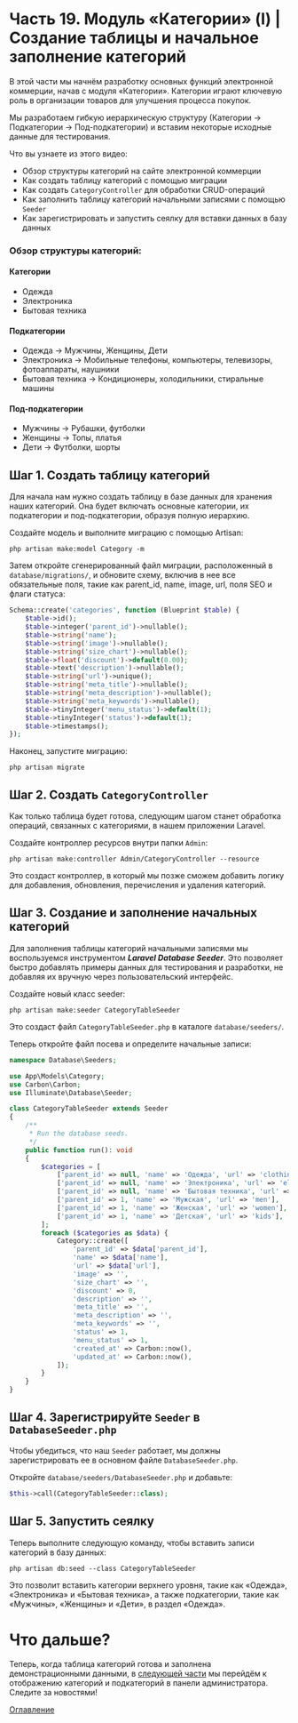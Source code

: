 # Часть 19. Модуль «Категории» (I) | Создание таблицы и начальное заполнение категорий
В этой части мы начнём разработку основных функций электронной коммерции, начав с модуля «Категории». Категории играют ключевую роль в организации товаров для улучшения процесса покупок.

Мы разработаем гибкую иерархическую структуру (Категории → Подкатегории → Под-подкатегории) и вставим некоторые исходные данные для тестирования.

Что вы узнаете из этого видео:
- Обзор структуры категорий на сайте электронной коммерции
- Как создать таблицу категорий с помощью миграции
- Как создать ```CategoryController``` для обработки CRUD-операций
- Как заполнить таблицу категорий начальными записями с помощью ```Seeder```
- Как зарегистрировать и запустить сеялку для вставки данных в базу данных
### Обзор структуры категорий:
#### Категории
- Одежда
- Электроника
- Бытовая техника
#### Подкатегории
- Одежда → Мужчины, Женщины, Дети
- Электроника → Мобильные телефоны, компьютеры, телевизоры, фотоаппараты, наушники
- Бытовая техника → Кондиционеры, холодильники, стиральные машины
#### Под-подкатегории
- Мужчины → Рубашки, футболки
- Женщины → Топы, платья
- Дети → Футболки, шорты
## Шаг 1. Создать таблицу категорий
Для начала нам нужно создать таблицу в базе данных для хранения наших категорий. Она будет включать основные категории, их подкатегории и под-подкатегории, образуя полную иерархию.

Создайте модель и выполните миграцию с помощью Artisan:
```
php artisan make:model Category -m
```
Затем откройте сгенерированный файл миграции, расположенный в ```database/migrations/```, и обновите схему, включив в нее все обязательные поля, такие как parent_id, name, image, url, поля SEO и флаги статуса:
```php
Schema::create('categories', function (Blueprint $table) {
    $table->id();
    $table->integer('parent_id')->nullable();
    $table->string('name');
    $table->string('image')->nullable();
    $table->string('size_chart')->nullable();
    $table->float('discount')->default(0.00);
    $table->text('description')->nullable();
    $table->string('url')->unique();
    $table->string('meta_title')->nullable();
    $table->string('meta_description')->nullable();
    $table->string('meta_keywords')->nullable();
    $table->tinyInteger('menu_status')->default(1);
    $table->tinyInteger('status')->default(1);
    $table->timestamps();
});
```
Наконец, запустите миграцию:
```
php artisan migrate
```
## Шаг 2. Создать ```CategoryController```
Как только таблица будет готова, следующим шагом станет обработка операций, связанных с категориями, в нашем приложении Laravel.

Создайте контроллер ресурсов внутри папки ```Admin```:
```
php artisan make:controller Admin/CategoryController --resource
```
Это создаст контроллер, в который мы позже сможем добавить логику для добавления, обновления, перечисления и удаления категорий.
## Шаг 3. Создание и заполнение начальных категорий
Для заполнения таблицы категорий начальными записями мы воспользуемся инструментом ***Laravel Database Seeder***. Это позволяет быстро добавлять примеры данных для тестирования и разработки, не добавляя их вручную через пользовательский интерфейс.

Создайте новый класс seeder:
```
php artisan make:seeder CategoryTableSeeder
```
Это создаст файл ```CategoryTableSeeder.php``` в каталоге ```database/seeders/```.

Теперь откройте файл посева и определите начальные записи:
```php
namespace Database\Seeders;

use App\Models\Category;
use Carbon\Carbon;
use Illuminate\Database\Seeder;

class CategoryTableSeeder extends Seeder
{
    /**
     * Run the database seeds.
     */
    public function run(): void
    {
        $categories = [
            ['parent_id' => null, 'name' => 'Одежда', 'url' => 'clothing'],
            ['parent_id' => null, 'name' => 'Электроника', 'url' => 'electronics'],
            ['parent_id' => null, 'name' => 'Бытовая техника', 'url' => 'appliances'],
            ['parent_id' => 1, 'name' => 'Мужская', 'url' => 'men'],
            ['parent_id' => 1, 'name' => 'Женская', 'url' => 'women'],
            ['parent_id' => 1, 'name' => 'Детская', 'url' => 'kids'],
        ];
        foreach ($categories as $data) {
            Category::create([
                'parent_id' => $data['parent_id'],
                'name' => $data['name'],
                'url' => $data['url'],
                'image' => '',
                'size_chart' => '',
                'discount' => 0,
                'description' => '',
                'meta_title' => '',
                'meta_description' => '',
                'meta_keywords' => '',
                'status' => 1,
                'menu_status' => 1,
                'created_at' => Carbon::now(),
                'updated_at' => Carbon::now(),
            ]);
        }
    }
}
```
## Шаг 4. Зарегистрируйте ```Seeder``` в ```DatabaseSeeder.php```
Чтобы убедиться, что наш ```Seeder``` работает, мы должны зарегистрировать ее в основном файле ```DatabaseSeeder.php```.

Откройте ```database/seeders/DatabaseSeeder.php``` и добавьте:
```php
$this->call(CategoryTableSeeder::class);
```
## Шаг 5. Запустить сеялку

Теперь выполните следующую команду, чтобы вставить записи категорий в базу данных:
```
php artisan db:seed --class CategoryTableSeeder
```
Это позволит вставить категории верхнего уровня, такие как «Одежда», «Электроника» и «Бытовая техника», а также подкатегории, такие как «Мужчины», «Женщины» и «Дети», в раздел «Одежда».
# Что дальше?
Теперь, когда таблица категорий готова и заполнена демонстрационными данными, в [следующей части](20.md) мы перейдём к отображению категорий и подкатегорий в панели администратора. Следите за новостями!

[Оглавление](../README.md)
